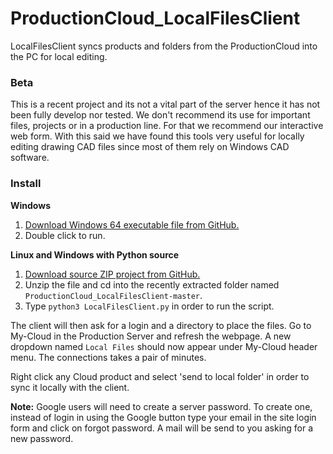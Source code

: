 # ProductionCloud_LocalFilesClient
LocalFilesClient syncs products and folders from the ProductionCloud into the PC for local editing.

### Beta
This is a recent project and its not a vital part of the server hence it has not been fully develop nor tested. We don't recommend its use for important files, projects or in a production line. For that we recommend our interactive web form. With this said we have found this tools very useful for locally editing drawing CAD files since most of them rely on Windows CAD software.

### Install
**Windows**  
 1. [Download Windows 64 executable file from GitHub.](https://github.com/dfmdmx/ProductionCloud_LocalFilesClient/blob/master/dist/LocalFilesClient.exe)
 2. Double click to run.

**Linux and Windows with Python source**  
 1. [Download source ZIP project from GitHub.](https://github.com/dfmdmx/ProductionCloud_LocalFilesClient/archive/master.zip)
 2. Unzip the file and cd into the recently extracted folder named `ProductionCloud_LocalFilesClient-master`.
 3. Type `python3 LocalFilesClient.py` in order to run the script.

The client will then ask for a login and a directory to place the files. Go to My-Cloud in the Production Server and refresh the webpage. A new dropdown named `Local Files` should now appear under My-Cloud header menu. The connections takes a pair of minutes.

Right click any Cloud product and select 'send to local folder' in order to sync it locally with the client.

**Note:** Google users will need to create a server password. To create one, instead of login in using the Google button type your email in the site login form and click on forgot password. A mail will be send to you asking for a new password.
